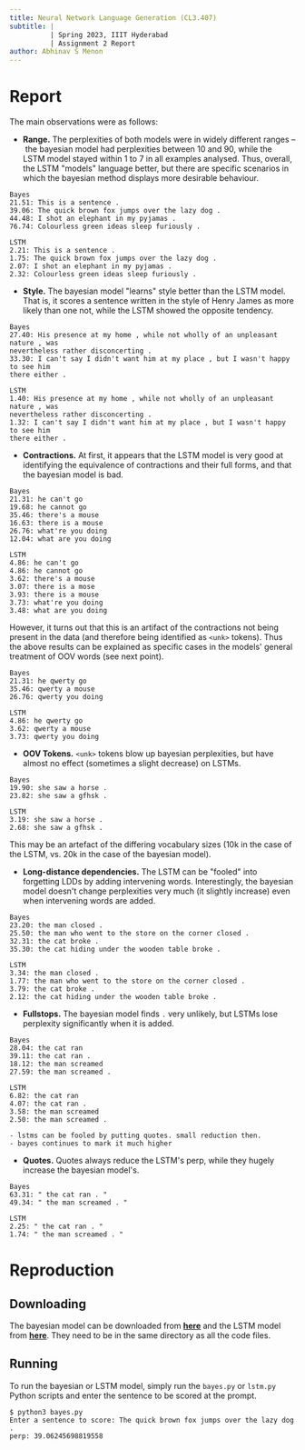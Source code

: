 ```yaml
---
title: Neural Network Language Generation (CL3.407)
subtitle: |
          | Spring 2023, IIIT Hyderabad
          | Assignment 2 Report
author: Abhinav S Menon
---
```


# Report
The main observations were as follows:

* **Range.** The perplexities of both models were in widely different ranges – the bayesian model had perplexities between 10 and 90, while the LSTM model stayed within 1 to 7 in all examples analysed. Thus, overall, the LSTM "models" language better, but there are specific scenarios in which the bayesian method displays more desirable behaviour.
```
Bayes
21.51: This is a sentence .
39.06: The quick brown fox jumps over the lazy dog .
44.48: I shot an elephant in my pyjamas .
76.74: Colourless green ideas sleep furiously .

LSTM
2.21: This is a sentence .
1.75: The quick brown fox jumps over the lazy dog .
2.07: I shot an elephant in my pyjamas .
2.32: Colourless green ideas sleep furiously .
```
* **Style.** The bayesian model "learns" style better than the LSTM model. That is, it scores a sentence written in the style of Henry James as more likely than one not, while the LSTM showed the opposite tendency.

```
Bayes
27.40: His presence at my home , while not wholly of an unpleasant nature , was
nevertheless rather disconcerting .
33.30: I can't say I didn't want him at my place , but I wasn't happy to see him
there either .

LSTM
1.40: His presence at my home , while not wholly of an unpleasant nature , was
nevertheless rather disconcerting .
1.32: I can't say I didn't want him at my place , but I wasn't happy to see him
there either .
```

* **Contractions.** At first, it appears that the LSTM model is very good at identifying the equivalence of contractions and their full forms, and that the bayesian model is bad.
```
Bayes
21.31: he can't go
19.68: he cannot go
35.46: there's a mouse
16.63: there is a mouse
26.76: what're you doing
12.04: what are you doing

LSTM
4.86: he can't go
4.86: he cannot go
3.62: there's a mouse
3.07: there is a mose
3.93: there is a mouse
3.73: what're you doing
3.48: what are you doing
```
However, it turns out that this is an artifact of the contractions not being present in the data (and therefore being identified as `<unk>` tokens). Thus the above results can be explained as specific cases in the models' general treatment of OOV words (see next point).
```
Bayes
21.31: he qwerty go
35.46: qwerty a mouse
26.76: qwerty you doing

LSTM
4.86: he qwerty go
3.62: qwerty a mouse
3.73: qwerty you doing
```

* **OOV Tokens.** `<unk>` tokens blow up bayesian perplexities, but have almost no effect (sometimes a slight decrease) on LSTMs.
```
Bayes
19.90: she saw a horse .
23.82: she saw a gfhsk .

LSTM
3.19: she saw a horse .
2.68: she saw a gfhsk .
```
This may be an artefact of the differing vocabulary sizes (10k in the case of the LSTM, vs. 20k in the case of the bayesian model).
* **Long-distance dependencies.** The LSTM can be "fooled" into forgetting LDDs by adding intervening words. Interestingly, the bayesian model doesn't change perplexities very much (it slightly increase) even when intervening words are added.
```
Bayes
23.20: the man closed .
25.50: the man who went to the store on the corner closed .
32.31: the cat broke .
35.30: the cat hiding under the wooden table broke .

LSTM
3.34: the man closed .
1.77: the man who went to the store on the corner closed .
3.79: the cat broke .
2.12: the cat hiding under the wooden table broke .
```
* **Fullstops.** The bayesian model finds `.` very unlikely, but LSTMs lose perplexity significantly when it is added.
```
Bayes
28.04: the cat ran
39.11: the cat ran .
18.12: the man screamed 
27.59: the man screamed .

LSTM
6.82: the cat ran
4.07: the cat ran .
3.58: the man screamed 
2.50: the man screamed .
```
    - lstms can be fooled by putting quotes. small reduction then.
    - bayes continues to mark it much higher
* **Quotes.** Quotes always reduce the LSTM's perp, while they hugely increase the bayesian model's.
```
Bayes
63.31: " the cat ran . "
49.34: " the man screamed . "

LSTM
2.25: " the cat ran . "
1.74: " the man screamed . "
```

# Reproduction
## Downloading
The bayesian model can be downloaded from [**here**](https://iiitaphyd-my.sharepoint.com/:u:/g/personal/abhinav_m_research_iiit_ac_in/ETjF2pQBvQpJm_uSHSsGJZYBQI_D_mMJ9BSH5QENDNtraQ?e=e0ivHS) and the LSTM model from [**here**](https://iiitaphyd-my.sharepoint.com/:u:/g/personal/abhinav_m_research_iiit_ac_in/EV7OUHX9fChNvg9umSkZVAkB_EBQGO6Gk7YteArGr24cZA?e=WVULGt). They need to be in the same directory as all the code files.

## Running
To run the bayesian or LSTM model, simply run the `bayes.py` or `lstm.py` Python scripts and enter the sentence to be scored at the prompt.
```
$ python3 bayes.py 
Enter a sentence to score: The quick brown fox jumps over the lazy dog .
perp: 39.06245698819558
```